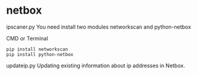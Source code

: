 # netbox
ipscaner.py
You need install two modules networkscan and python-netbox

CMD or Terminal
```
pip install networkscan
pip install python-netbox
```

updateip.py
Updating existing information about ip addresses in Netbox.
